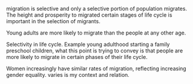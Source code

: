  migration is selective and only a selective portion of population migrates.
The height and prosperity to migrated certain stages of life cycle is important in the selection of migrants.

Young adults   are more likely to migrate than the people at any other age.

Selectivity in life cycle. Example young adulthood starting a family preschool children, what this point is trying to convey is that people are more likely to migrate in certain phases of their life cycle.

Women increasingly have similar rates of migration, reflecting increasing gender equality. varies is my context and relation. 